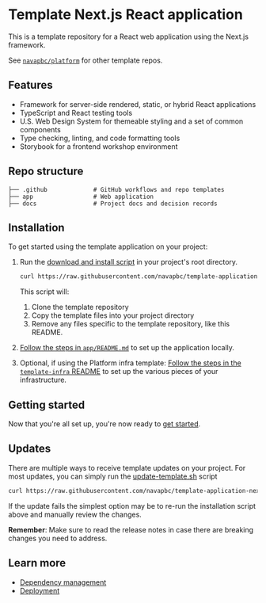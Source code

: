 # Template Next.js React application

This is a template repository for a React web application using the Next.js framework.

See [`navapbc/platform`](https://github.com/navapbc/platform) for other template repos.

## Features

- Framework for server-side rendered, static, or hybrid React applications
- TypeScript and React testing tools
- U.S. Web Design System for themeable styling and a set of common components
- Type checking, linting, and code formatting tools
- Storybook for a frontend workshop environment

## Repo structure

```text
├── .github             # GitHub workflows and repo templates
├── app                 # Web application
├── docs                # Project docs and decision records
```

## Installation

To get started using the template application on your project:

1. Run the [download and install script](./template-only-bin/download-and-install-template.sh) in your project's root directory.

    ```bash
    curl https://raw.githubusercontent.com/navapbc/template-application-nextjs/main/template-only-bin/download-and-install-template.sh | bash -s
    ```

    This script will:

    1. Clone the template repository
    2. Copy the template files into your project directory
    3. Remove any files specific to the template repository, like this README.
2. [Follow the steps in `app/README.md`](./app/README.md) to set up the application locally.
3. Optional, if using the Platform infra template: [Follow the steps in the `template-infra` README](https://github.com/navapbc/template-infra#installation) to set up the various pieces of your infrastructure.

## Getting started

Now that you're all set up, you're now ready to [get started](./app/README.md).

## Updates

There are multiple ways to receive template updates on your project. For most updates, you can simply run the [update-template.sh](./template-only-bin/update-template.sh) script

```sh
curl https://raw.githubusercontent.com/navapbc/template-application-nextjs/main/template-only-bin/update-template.sh | bash -s
```

If the update fails the simplest option may be to re-run the installation script above and manually review the changes.

**Remember**: Make sure to read the release notes in case there are breaking changes you need to address.

## Learn more

- [Dependency management](./template-only-docs/set-up-dependency-management.md)
- [Deployment](./template-only-docs/set-up-cd.md)